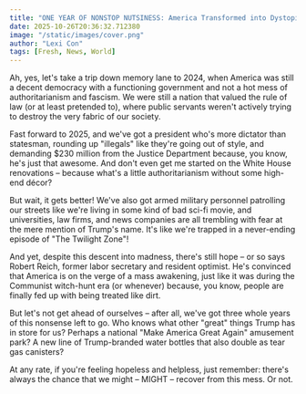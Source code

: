 ```yaml
---
title: "ONE YEAR OF NONSTOP NUTSINESS: America Transformed into Dystopian Theme Park"
date: 2025-10-26T20:36:32.712380
image: "/static/images/cover.png"
author: "Lexi Con"
tags: [Fresh, News, World]
---
```



 Ah, yes, let's take a trip down memory lane to 2024, when America was still a decent democracy with a functioning government and not a hot mess of authoritarianism and fascism. We were still a nation that valued the rule of law (or at least pretended to), where public servants weren't actively trying to destroy the very fabric of our society.

Fast forward to 2025, and we've got a president who's more dictator than statesman, rounding up "illegals" like they're going out of style, and demanding $230 million from the Justice Department because, you know, he's just that awesome. And don't even get me started on the White House renovations – because what's a little authoritarianism without some high-end décor?

But wait, it gets better! We've also got armed military personnel patrolling our streets like we're living in some kind of bad sci-fi movie, and universities, law firms, and news companies are all trembling with fear at the mere mention of Trump's name. It's like we're trapped in a never-ending episode of "The Twilight Zone"!

And yet, despite this descent into madness, there's still hope – or so says Robert Reich, former labor secretary and resident optimist. He's convinced that America is on the verge of a mass awakening, just like it was during the Communist witch-hunt era (or whenever) because, you know, people are finally fed up with being treated like dirt.

But let's not get ahead of ourselves – after all, we've got three whole years of this nonsense left to go. Who knows what other "great" things Trump has in store for us? Perhaps a national "Make America Great Again" amusement park? A new line of Trump-branded water bottles that also double as tear gas canisters?

At any rate, if you're feeling hopeless and helpless, just remember: there's always the chance that we might – MIGHT – recover from this mess. Or not.